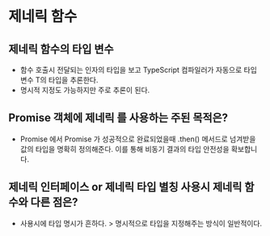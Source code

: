 # 제네릭 함수

## 제네릭 함수의 타입 변수 <T>

- 함수 호출시 전달되는 인자의 타입을 보고 TypeScript 컴파일러가 자동으로 타입 변수 T의 타입을 추론한다.
- 명시적 지정도 가능하지만 주로 추론이 된다.

## Promise 객체에 제네릭 <T>를 사용하는 주된 목적은?

- Promise <T> 에서 Promise 가 성공적으로 완료되었을때 .then() 메서드로 넘겨받을 값의 타입을 명확히 정의해준다.
  이를 통해 비동기 결과의 타입 안전성을 확보합니다.

## 제네릭 인터페이스 or 제네릭 타입 별칭 사용시 제네릭 함수와 다른 점은?

- 사용시에 타입 명시가 흔하다. > 명시적으로 타입을 지정해주는 방식이 일반적이다.
